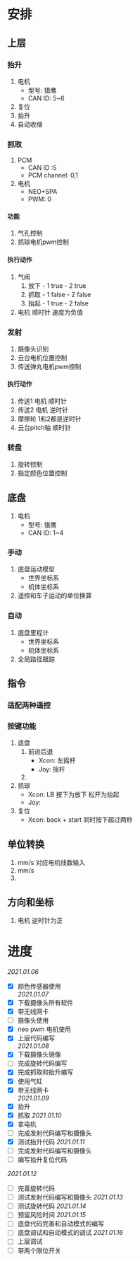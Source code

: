 # 安排
## 上层
### 抬升
1. 电机
    - 型号: 猎鹰
    - CAN ID: 5~6
1. 复位
2. 抬升
3. 自动收缩
### 抓取 
1. PCM
    - CAN ID :5
    - PCM channel: 0,1
2. 电机
    - NEO+SPA
    - PWM: 0
#### 功能
1. 气孔控制
2. 抓球电机pwm控制
#### 执行动作
1. 气阀
    1. 放下  - 1 true - 2 true
    2. 抓取  - 1 false - 2 false
    3. 抬起  - 1 true - 2 false
2. 电机 顺时针 速度为负值

### 发射
1. 摄像头识别
2. 云台电机位置控制
3. 传送弹丸电机pwm控制
#### 执行动作
1. 传送1 电机 顺时针
2. 传送2 电机 逆时针
3. 摩擦轮 1和2都是逆时针
4. 云台pitch轴  顺时针
### 转盘
1. 旋转控制
2. 指定颜色位置控制
## 底盘
1. 电机
    - 型号: 猎鹰
    - CAN ID: 1~4
### 手动
1. 底盘运动模型
    - 世界坐标系
    - 机体坐标系
2. 遥控和车子运动的单位换算
### 自动
1. 底盘里程计
    - 世界坐标系
    - 机体坐标系
2. 全局路径跟踪
## 指令
### 适配两种遥控
### 按键功能
1. 底盘
    1. 前进后退 
        - Xcon: 左摇杆
        - Joy: 摇杆
    2. 
2. 抓球
    - Xcon: LB 按下为放下 松开为抬起
    - Joy:
3. 复位
    - Xcon: back + start 同时按下超过两秒 

## 单位转换
1. mm/s 对应电机线数输入
2. mm/s 
3. 


## 方向和坐标
1. 电机 逆时针为正




# 进度      


*2021.01.06*   
* [x] 颜色传感器使用    
*2021.01.07*    
* [x] 下载摄像头所有软件    
* [x] 带无线网卡    
* [ ] 摄像头使用    
* [X] neo pwm 电机使用    
* [x] 上层代码编写    
*2021.01.08*
* [x] 下载摄像头镜像
* [ ] 完成旋转代码编写
* [x] 完成抓取和抬升编写
* [X] 使用气缸
* [X] 带无线网卡  
*2021.01.09*
* [X] 抬升
* [X] 抓取 
*2021.01.10*
* [X] 拿电机
* [ ] 完成发射代码编写和摄像头
* [X] 测试抬升代码
*2021.01.11*
* [ ] 完成发射代码编写和摄像头
* [ ] 编写抬升复位代码

*2021.01.12*
* [ ] 完善旋转代码
* [ ] 测试发射代码编写和摄像头
*2021.01.13*
* [ ] 测试旋转代码
*2021.01.14*
* [ ] 预留风险时间
*2021.01.15*
* [ ] 底盘代码完善和自动模式的编写
* [ ] 底盘调试和自动模式的调试
*2021.01.16*
* [ ] 上层调试
* [ ] 带两个限位开关
